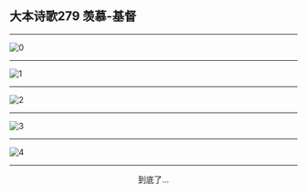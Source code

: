 
## 大本诗歌279 羡慕-基督
        
<div id="aplayer0"></div>

---

<img alt="0" data-original="https://cdn.jsdelivr.net/gh/k34869/shi/data/d0278/0">

---

<img alt="1" data-original="https://cdn.jsdelivr.net/gh/k34869/shi/data/d0278/1">

---

<img alt="2" data-original="https://cdn.jsdelivr.net/gh/k34869/shi/data/d0278/2">

---

<img alt="3" data-original="https://cdn.jsdelivr.net/gh/k34869/shi/data/d0278/3">

---

<img alt="4" data-original="https://cdn.jsdelivr.net/gh/k34869/shi/data/d0278/4">

---

<p style="text-align: center">到底了...</p>

<script src="/js/dist-view.js"></script>

<script>
MAIN.id = 'd0278';
        
const ap0 = new APlayer({
    container: document.getElementById('aplayer0'),
    volume: 1,
    loop: 'none',
    preload: 'none',
    audio: [{
        name: '大本诗歌279.mp3',
        artist: '大本诗歌',
        url: 'https://res.wx.qq.com/voice/getvoice?mediaid=MzI0NTk3MDM5M18yMjQ3NDkwOTQ5',
        cover: '/favicon'
    }]
});
</script>
